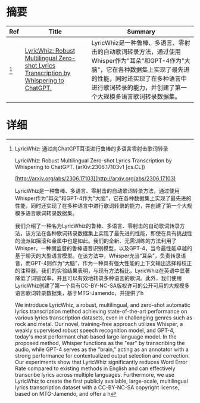 # 摘要

| Ref | Title | Summary |
| --- | --- | --- |
| [^1] | [LyricWhiz: Robust Multilingual Zero-shot Lyrics Transcription by Whispering to ChatGPT.](http://arxiv.org/abs/2306.17103) | LyricWhiz是一种鲁棒、多语言、零射击的自动歌词转录方法，通过使用Whisper作为"耳朵"和GPT-4作为"大脑"，它在各种数据集上实现了最先进的性能，同时还实现了在多种语言中进行歌词转录的能力，并创建了第一个大规模多语言歌词转录数据集。 |

# 详细

[^1]: LyricWhiz: 通过向ChatGPT耳语进行鲁棒的多语言零射击歌词转录

    LyricWhiz: Robust Multilingual Zero-shot Lyrics Transcription by Whispering to ChatGPT. (arXiv:2306.17103v1 [cs.CL])

    [http://arxiv.org/abs/2306.17103](http://arxiv.org/abs/2306.17103)

    LyricWhiz是一种鲁棒、多语言、零射击的自动歌词转录方法，通过使用Whisper作为"耳朵"和GPT-4作为"大脑"，它在各种数据集上实现了最先进的性能，同时还实现了在多种语言中进行歌词转录的能力，并创建了第一个大规模多语言歌词转录数据集。

    

    我们介绍了一种名为LyricWhiz的鲁棒、多语言、零射击的自动歌词转录方法，该方法在各种歌词转录数据集上实现了最先进的性能，即使在具有挑战性的流派如摇滚和金属中也是如此。我们的全新、无需训练的方法利用了Whisper，一种弱监督的鲁棒语音识别模型，以及GPT-4，当今最性能卓越的基于聊天的大型语言模型。在该方法中，Whisper充当“耳朵”，负责转录语音，而GPT-4则作为“大脑”，作为一种具有强大性能的上下文输出选择和校正的注释器。我们的实验结果表明，与现有方法相比，LyricWhiz在英语中显著降低了词错误率，并且可以有效地转录多种语言的歌词。此外，我们使用LyricWhiz创建了第一个具有CC-BY-NC-SA版权许可的公开可用的大规模多语言歌词转录数据集，基于MTG-Jamendo，并提供了h

    We introduce LyricWhiz, a robust, multilingual, and zero-shot automatic lyrics transcription method achieving state-of-the-art performance on various lyrics transcription datasets, even in challenging genres such as rock and metal. Our novel, training-free approach utilizes Whisper, a weakly supervised robust speech recognition model, and GPT-4, today's most performant chat-based large language model. In the proposed method, Whisper functions as the "ear" by transcribing the audio, while GPT-4 serves as the "brain," acting as an annotator with a strong performance for contextualized output selection and correction. Our experiments show that LyricWhiz significantly reduces Word Error Rate compared to existing methods in English and can effectively transcribe lyrics across multiple languages. Furthermore, we use LyricWhiz to create the first publicly available, large-scale, multilingual lyrics transcription dataset with a CC-BY-NC-SA copyright license, based on MTG-Jamendo, and offer a h
    


